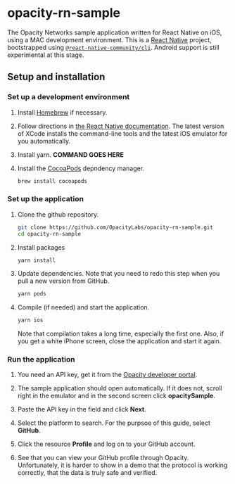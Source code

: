 # opacity-rn-sample

The Opacity Networks sample application written for React Native on iOS, using a MAC development environment.
This is a [React Native](https://reactnative.dev) project, bootstrapped using [`@react-native-community/cli`](https://github.com/react-native-community/cli).
Android support is still experimental at this stage.

## Setup and installation

### Set up a development environment

1. Install [Homebrew](https://brew.sh/) if necessary.

1. Follow directions in [the React Native documentation](https://reactnative.dev/docs/set-up-your-environment).
   The latest version of XCode installs the command-line tools and the latest iOS emulator for you automatically.

1. Install yarn.  **COMMAND GOES HERE**

1. Install the [CocoaPods](https://cocoapods.org/) depndency manager.

   ```sh
   brew install cocoapods
   ```

### Set up the application

1. Clone the github repository.

    ```sh
    git clone https://github.com/OpacityLabs/opacity-rn-sample.git
    cd opacity-rn-sample
    ```

1. Install packages

    ```sh
    yarn install
    ```

1. Update dependencies.
   Note that you need to redo this step when you pull a new version from GitHub.

   ```sh
   yarn pods
   ```

1. Compile (if needed) and start the application.

   ```sh
   yarn ios
   ```

   Note that compilation takes a long time, especially the first one.
   Also, if you get a white iPhone screen, close the application and start it again.

### Run the application

1. You need an API key, get it from the [Opacity developer portal](https://app.opacity.network).

1. The sample application should open automatically.
   If it does not, scroll right in the emulator and in the second screen click **opacitySample**.

1. Paste the API key in the field and click **Next**.

1. Select the platform to search.
   For the purpsoe of this guide, select **GitHub**.

1. Click the resource **Profile** and log on to your GitHub account.

1. See that you can view your GitHub profile through Opacity.
   Unfortunately, it is harder to show in a demo that the protocol is working correctly, that the data is truly safe and verified.
